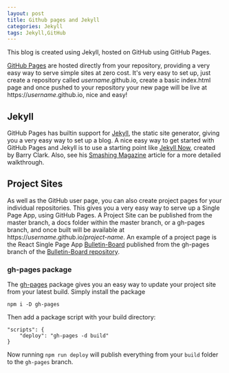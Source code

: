 ```yaml
---
layout: post
title: Github pages and Jekyll
categories: Jekyll
tags: Jekyll,GitHub
---
```


This blog is created using Jekyll, hosted on GitHub using GitHub Pages.

[GitHub Pages](https://pages.github.com/) are hosted directly from your repository, providing a very easy way to serve simple sites at zero cost.  It's very easy to set up, just create a repository called *username*.github.io, create a basic index.html page and once pushed to your repository your new page will be live at https://*username*.github.io, nice and easy!

<!--more-->
## Jekyll

GitHub Pages has builtin support for [Jekyll](https://jekyllrb.com/), the static site generator, giving you a very easy way to set up a blog.  A nice easy way to get started with GitHub Pages and Jekyll is to use a starting point like [Jekyll Now](http://www.jekyllnow.com/), created by Barry Clark.  Also, see his [Smashing Magazine](https://www.smashingmagazine.com/2014/08/build-blog-jekyll-github-pages/) article for a more detailed walkthrough.

## Project Sites

As well as the GitHub user page, you can also create project pages for your individual repositories.  This gives you a very easy way to serve up a Single Page App, using GitHub Pages.  A Project Site can be published from the master branch, a docs folder within the master branch, or a gh-pages branch, and once built will be available at https://*username*.github.io/*project-name*.  An example of a project page is the React Single Page App [Bulletin-Board](https://neil188.github.io/bulletin-board/) published from the gh-pages branch of the [Bulletin-Board repository](https://github.com/Neil188/bulletin-board).

### gh-pages package

The [gh-pages](https://www.npmjs.com/package/gh-pages) package gives you an easy way to update your project site from your latest build.  Simply install the package
```
npm i -D gh-pages
```
Then add a package script with your build directory:
```
"scripts": {
    "deploy": "gh-pages -d build"
}
```
Now running `npm run deploy` will publish everything from your `build` folder to the `gh-pages` branch.
